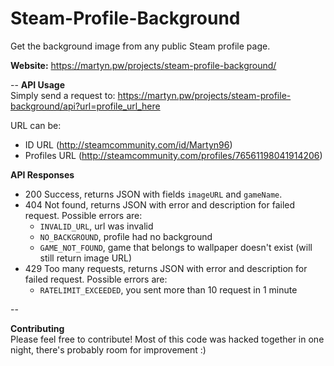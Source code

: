 # Steam-Profile-Background
Get the background image from any public Steam profile page.

**Website:** https://martyn.pw/projects/steam-profile-background/  

--
**API Usage**  
Simply send a request to: https://martyn.pw/projects/steam-profile-background/api?url=profile_url_here

URL can be:
- ID URL (http://steamcommunity.com/id/Martyn96)
- Profiles URL (http://steamcommunity.com/profiles/76561198041914206)

**API Responses**  
- 200 Success, returns JSON with fields `imageURL` and `gameName`.
- 404 Not found, returns JSON with error and description for failed request. Possible errors are:
   - `INVALID_URL`, url was invalid
   - `NO_BACKGROUND`, profile had no background
   - `GAME_NOT_FOUND`, game that belongs to wallpaper doesn't exist (will still return image URL)
- 429 Too many requests, returns JSON with error and description for failed request. Possible errors are:
   - `RATELIMIT_EXCEEDED`, you sent more than 10 request in 1 minute

--

**Contributing**  
Please feel free to contribute! Most of this code was hacked together in one night, there's probably room for improvement :)
